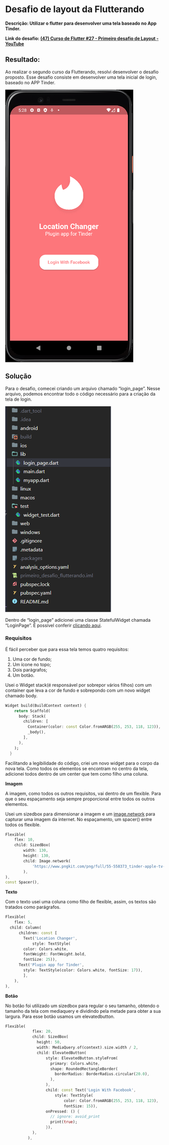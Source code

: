 # Desafio de layout da Flutterando

**Descrição: Utilizar o flutter para desenvolver uma tela baseado no App Tinder.** 

**Link do desafio: [(47) Curso de Flutter #27 - Primeiro desafio de Layout - YouTube](https://www.youtube.com/watch?v=9zkKGkFj3qg&list=PLlBnICoI-g-d-J57QIz6Tx5xtUDGQdBFB&index=27)**

## Resultado:

Ao realizar o segundo curso da Flutterando, resolvi desenvolver o desafio proposto. Esse desafio consiste em desenvolver uma tela inicial de login, baseado no APP Tinder.

![Android Emulator - Pixel_4_API_31_5554 8_28_2022 2_28_46 PM.png](https://github.com/thiagopereiramagalhaes/primeiro_desafio_flutterando/blob/master/Android%20Emulator%20-%20Pixel_4_API_31_5554%208_28_2022%202_28_46%20PM.png?raw=true)

## Solução

Para o desafio, comecei criando um arquivo chamado “login_page”. Nesse arquivo, podemos encontrar todo o código necessário para a criação da tela de login.

![login_page.dart - primeiro_desafio_flutterando - Visual Studio Code 9_2_2022 1_21_14 PM.png](https://github.com/thiagopereiramagalhaes/primeiro_desafio_flutterando/blob/master/login_page.dart%20-%20primeiro_desafio_flutterando%20-%20Visual%20Studio%20Code%209_2_2022%201_21_14%20PM.png?raw=true)

Dentro de “login_page” adicionei uma classe StatefulWidget chamada “LoginPage”. É possível conferir [clicando aqui](https://github.com/thiagopereiramagalhaes/primeiro_desafio_flutterando/blob/master/lib/login_page.dart).

### Requisitos

É fácil perceber que para essa tela temos quatro requisitos:

1. Uma cor de fundo;
2. Um ícone no topo;
3. Dois parágrafos;
4. Um botão.

Usei o Widget stack(é responsável por sobrepor vários filhos) com um container que leva a cor de fundo e sobrepondo com um novo widget chamado body.

```dart
Widget build(BuildContext context) {
    return Scaffold(
      body: Stack(
        children: [
          Container(color: const Color.fromARGB(255, 253, 118, 123)),
          _body(),
        ],
      ),
    );
  }
```

Facilitando a legibilidade do código, criei um novo widget para o corpo da nova tela. Como todos os elementos se encontram no centro da tela, adicionei todos dentro de um center que tem como filho uma coluna.

**Imagem**

A imagem, como todos os outros requisitos, vai dentro de um flexible. Para que o seu espaçamento seja sempre proporcional entre todos os outros elementos.

Usei um sizedbox para dimensionar a imagem e um [image.network](http://image.network/) para capturar uma imagem da internet. No espaçamento, um spacer() entre todos os flexible.

```dart
Flexible(
	flex: 10,
	child: SizedBox(
		width: 130,
		height: 130,
		child: Image.network(
			'https://www.pngkit.com/png/full/55-558373_tinder-apple-tv-survey-methodology.png'),
		),
),
const Spacer(),
```

**Texto**

Com o texto usei uma coluna como filho de flexible, assim, os textos são tratados como parágrafos.

```dart
Flexible(
	flex: 5,
  child: Column(
	  children: const [
	    Text('Location Changer',
		    style: TextStyle(
        color: Colors.white,
        fontWeight: FontWeight.bold,
        fontSize: 25)),
      Text('Plugin app for Tinder',
        style: TextStyle(color: Colors.white, fontSize: 17)),
		],
	),
),
```

**Botão**

No botão foi utilizado um sizedbox para regular o seu tamanho, obtendo o tamanho da tela com mediaquery e dividindo pela metade para obter a sua largura. Para esse botão usamos um elevatedbutton.

```dart
Flexible(
            flex: 20,
            child: SizedBox(
              height: 50,
              width: MediaQuery.of(context).size.width / 2,
              child: ElevatedButton(
                  style: ElevatedButton.styleFrom(
                    primary: Colors.white,
                    shape: RoundedRectangleBorder(
                      borderRadius: BorderRadius.circular(20.0),
                    ),
                  ),
                  child: const Text('Login With Facebook',
                      style: TextStyle(
                          color: Color.fromARGB(255, 253, 118, 123),
                          fontSize: 15)),
                  onPressed: () {
                    // ignore: avoid_print
                    print(true);
                  }),
            ),
          ),
```

